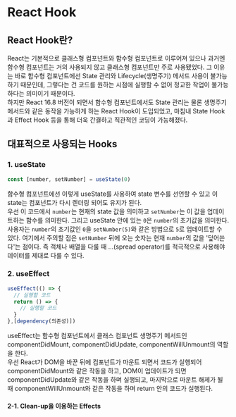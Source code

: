 # React Hook
## React Hook란?
React는 기본적으로 클래스형 컴포넌트와 함수형 컴포넌트로 이루어져 있으나 과거엔 함수형 컴포넌트는 거의 사용되지 않고 클래스형 컴포넌트만 주로 사용됐었다. 그 이유는 바로 함수형 컴포넌트에선 State 관리와 Lifecycle(생명주기) 메서드 사용이 불가능 하기 때문인데, 그렇다는 건 코드를 원하는 시점에 실행할 수 없어 정교한 작업이 불가능하다는 의미이기 때문이다.  
하지만 React 16.8 버전이 되면서 함수형 컴포넌트에서도 State 관리는 물론 생명주기 메서드와 같은 동작을 가능하게 하는 React Hook이 도입되었고, 마침내 State Hook과 Effect Hook 등을 통해 더욱 간결하고 직관적인 코딩이 가능해졌다.

## 대표적으로 사용되는 Hooks
### 1. useState
```jsx
const [number, setNumber] = useState(0)
```
함수형 컴포넌트에선 이렇게 useState를 사용하여 state 변수를 선언할 수 있고 이 state는 컴포넌트가 다시 렌더링 되어도 유지가 된다.  
우선 이 코드에서 `number`는 현재의 state 값을 의미하고 `setNumber`는 이 값을 업데이트하는 함수를 의미한다. 그리고 useState 안에 있는 `0`은 `number`의 초기값을 의미한다. 사용자는 `number`의 초기값인 `0`을 `setNumber(5)`와 같은 방법으로 `5`로 업데이트할 수 있다. 여기에서 주의할 점은 `setNumber` 뒤에 오는 숫자는 현재 `number`의 값을 '덮어쓴다'는 점이다. 즉 객체나 배열을 다룰 때 ...(spread operator)를 적극적으로 사용해야 데이터를 제대로 다룰 수 있다.

### 2. useEffect
```jsx
useEffect(() => {
  // 실행할 코드
  return () => {
    // 실행할 코드
  }
},[dependency(의존성)])
```
useEffect는 함수형 컴포넌트에서 클래스 컴포넌트 생명주기 메서드인 componentDidMount, componentDidUpdate, componentWillUnmount의 역할을 한다.  
우선 React가 DOM을 바꾼 뒤에 컴포넌트가 마운트 되면서 코드가 실행되어 componentDidMount와 같은 작동을 하고, DOM이 업데이트가 되면 componentDidUpdate와 같은 작동을 하며 실행되고, 마지막으로 마운트 해제가 될 때 componentWillUnmount와 같은 작동을 하며 return 안의 코드가 실행된다.

#### 2-1. Clean-up을 이용하는 Effects


